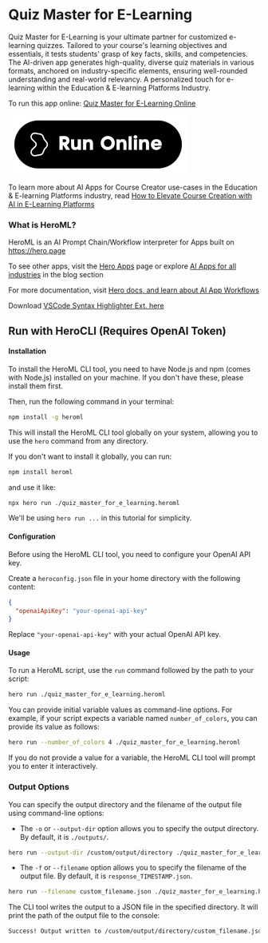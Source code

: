 # Quiz Master for E-Learning

Quiz Master for E-Learning is your ultimate partner for customized e-learning quizzes. Tailored to your course's learning objectives and essentials, it tests students' grasp of key facts, skills, and competencies. The AI-driven app generates high-quality, diverse quiz materials in various formats, anchored on industry-specific elements, ensuring well-rounded understanding and real-world relevancy. A personalized touch for e-learning within the Education & E-learning Platforms Industry.

To run this app online: [Quiz Master for E-Learning Online](https://hero.page/app/quiz-master-for-e-learning-customized-e-learning-quiz-creator/IjGZDq2JJkT9LXGNAlS8)

[![Run Quiz Master for E-Learning Online](/assets/run.svg)](https://hero.page/app/quiz-master-for-e-learning-customized-e-learning-quiz-creator/IjGZDq2JJkT9LXGNAlS8)

To learn more about AI Apps for Course Creator use-cases in the Education & E-learning Platforms industry, read [How to Elevate Course Creation with AI in E-Learning Platforms](https://hero.page/blog/ai/education-and-e-learning-platforms/how-to-elevate-course-creation-with-ai-in-e-learning-platforms/170852)

### What is HeroML?
HeroML is an AI Prompt Chain/Workflow interpreter for Apps built on https://hero.page 

To see other apps, visit the [Hero Apps](https://hero.page/apps) page or explore [AI Apps for all industries](https://hero.page/blog) in the blog section

For more documentation, visit [Hero docs, and learn about AI App Workflows](https://hero.page/tutorials/introduction-to-heroml)

Download [VSCode Syntax Highlighter Ext. here](https://marketplace.visualstudio.com/items?itemName=hero-page.heroml)

## Run with HeroCLI (Requires OpenAI Token)

#### Installation

To install the HeroML CLI tool, you need to have Node.js and npm (comes with Node.js) installed on your machine. If you don't have these, please install them first. 

Then, run the following command in your terminal:

```bash
npm install -g heroml
```

This will install the HeroML CLI tool globally on your system, allowing you to use the `hero` command from any directory.

If you don't want to install it globally, you can run:

```bash
npm install heroml
```

and use it like:

```bash
npx hero run ./quiz_master_for_e_learning.heroml
```

We'll be using `hero run ...` in this tutorial for simplicity.

#### Configuration

Before using the HeroML CLI tool, you need to configure your OpenAI API key. 

Create a `heroconfig.json` file in your home directory with the following content:

```json
{
  "openaiApiKey": "your-openai-api-key"
}
```

Replace `"your-openai-api-key"` with your actual OpenAI API key.

#### Usage

To run a HeroML script, use the `run` command followed by the path to your script:

```bash
hero run ./quiz_master_for_e_learning.heroml
```

You can provide initial variable values as command-line options. For example, if your script expects a variable named `number_of_colors`, you can provide its value as follows:

```bash
hero run --number_of_colors 4 ./quiz_master_for_e_learning.heroml
```

If you do not provide a value for a variable, the HeroML CLI tool will prompt you to enter it interactively.

### Output Options

You can specify the output directory and the filename of the output file using command-line options:

- The `-o` or `--output-dir` option allows you to specify the output directory. By default, it is `./outputs/`.

```bash
hero run --output-dir /custom/output/directory ./quiz_master_for_e_learning.heroml
```

- The `-f` or `--filename` option allows you to specify the filename of the output file. By default, it is `response_TIMESTAMP.json`.

```bash
hero run --filename custom_filename.json ./quiz_master_for_e_learning.heroml
```

The CLI tool writes the output to a JSON file in the specified directory. It will print the path of the output file to the console:

```bash
Success! Output written to /custom/output/directory/custom_filename.json
```

